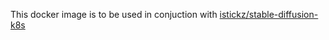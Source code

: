 This docker image is to be used in conjuction with [istickz/stable-diffusion-k8s](https://github.com/istickz/stable-diffusion-k8s)
